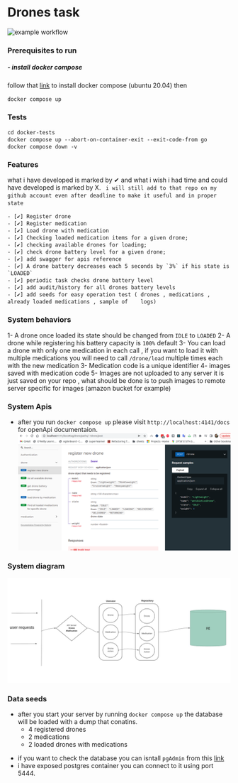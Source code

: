 # Drones task
![example workflow](https://github.com/YahyaQandel/drones/actions/workflows/main.yml/badge.svg)
### Prerequisites to run
##### - install docker compose
follow that [link](https://www.digitalocean.com/community/tutorials/how-to-install-and-use-docker-compose-on-ubuntu-20-04) to install docker compose (ubuntu 20.04)
then

```
docker compose up
```


### Tests
```
cd docker-tests
docker compose up --abort-on-container-exit --exit-code-from go
docker compose down -v
```

### Features
what i have developed is marked by ✔ and what i wish i had time and could have developed is marked by X.
` i will still add to that repo on my github account even after deadline to make it useful and in proper state`

    - [✔] Register drone
    - [✔] Register medication 
    - [✔] Load drone with medication
    - [✔] Checking loaded medication items for a given drone;
    - [✔] checking available drones for loading;
    - [✔] check drone battery level for a given drone;
    - [✔] add swagger for apis reference
    - [✔] A drone battery decreases each 5 seconds by `3%` if his state is `LOADED`
    - [✔] periodic task checks drone battery level
    - [✔] add audit/history for all drones battery levels
    - [✔] add seeds for easy operation test ( drones , medications , already loaded medications , sample of    logs)


### System behaviors
1- A drone once loaded its state should be changed from `IDLE` to `LOADED`
2- A drone while registering his battery capacity is `100%` default
3- You can load a drone with only one medication in each call , if you want to load it with multiple medications
you will need to call `/drone/load` multiple times each with the new medication 
3- Medication code is a unique identifier
4- images saved with medication code
5- Images are not uploaded to any server it is just saved on your repo , what should be done is to push images to remote server specific for images (amazon bucket for example)


### System Apis 

- after you run `docker compose up` please visit
`http://localhost:4141/docs` for openApi documentaion.
![Graph](/api-docs.png "system design")

### System diagram
![Graph](/drone.jpg "system design")


### Data seeds
* after you start your server by running `docker compose up` the database will be loaded with a dump that conatins.
    *  4 registered drones 
    * 2 medications
    * 2 loaded drones with medications

- if you want to check the database you can isntall `pgAdmin` from this [link](https://www.tecmint.com/install-postgresql-and-pgadmin-in-ubuntu/)
- i have exposed postgres container you can connect to it using port 5444.